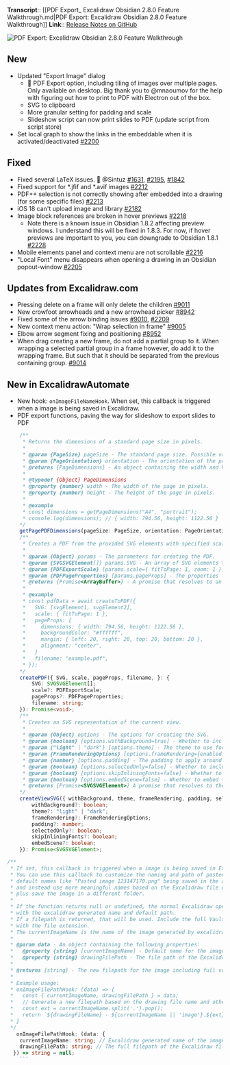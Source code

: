 **Transcript**::  [[PDF Export_ Excalidraw Obsidian 2.8.0 Feature Walkthrough.md|PDF Export: Excalidraw Obsidian 2.8.0 Feature Walkthrough]]
**Link**:: [Release Notes on GitHub](https://github.com/zsviczian/obsidian-excalidraw-plugin/releases/tag/2.8.0)

![PDF Export: Excalidraw Obsidian 2.8.0 Feature Walkthrough](https://youtu.be/tWi5xTUTz7E)

## New
- Updated "Export Image" dialog
  - 🚀 PDF Export option, including tiling of images over multiple pages.  Only available on desktop. Big thank you to @mnaoumov for the help with figuring out how to print to PDF with Electron out of the box.
  - SVG to clipboard
  - More granular setting for padding and scale
  - Slideshow script can now print slides to PDF (update script from script store)
- Set local graph to show the links in the embeddable when it is activated/deactivated [#2200](https://github.com/zsviczian/obsidian-excalidraw-plugin/issues/2200)

## Fixed
- Fixed several LaTeX issues. 🙏 @Sintuz [#1631](https://github.com/zsviczian/obsidian-excalidraw-plugin/issues/1631), [#2195](https://github.com/zsviczian/obsidian-excalidraw-plugin/issues/2195), [#1842](https://github.com/zsviczian/obsidian-excalidraw-plugin/issues/1842)
- Fixed support for *.jfif and *.avif images [#2212](https://github.com/zsviczian/obsidian-excalidraw-plugin/issues/2212)
- PDF++ selection is not correctly showing after embedded into a drawing (for some specific files) [#2213](https://github.com/zsviczian/obsidian-excalidraw-plugin/issues/2213)
- iOS 18 can't upload image and library [#2182](https://github.com/zsviczian/obsidian-excalidraw-plugin/issues/2182)
- Image block references are broken in hover previews [#2218](https://github.com/zsviczian/obsidian-excalidraw-plugin/issues/2218)
  - Note there is a known issue in Obsidian 1.8.2 affecting preview windows. I understand this will be fixed in 1.8.3. For now, if hover previews are important to you, you can downgrade to Obsidian 1.8.1 [#2228](https://github.com/zsviczian/obsidian-excalidraw-plugin/issues/2225) 
- Mobile elements panel and context menu are not scrollable  [#2216](https://github.com/zsviczian/obsidian-excalidraw-plugin/issues/2216)
- "Local Font" menu disappears when opening a drawing in an Obsidian popout-window [#2205](https://github.com/zsviczian/obsidian-excalidraw-plugin/issues/2205)

## Updates from Excalidraw.com
- Pressing delete on a frame will only delete the children [#9011](https://github.com/excalidraw/excalidraw/pull/9011)
- New crowfoot arrowheads and a new arrowhead picker [#8942](https://github.com/excalidraw/excalidraw/pull/8942)
- Fixed some of the arrow binding issues [#9010](https://github.com/excalidraw/excalidraw/pull/9010), [#2209](https://github.com/zsviczian/obsidian-excalidraw-plugin/issues/2209)
- New context menu action: "Wrap selection in frame" [#9005](https://github.com/excalidraw/excalidraw/pull/9005)
- Elbow arrow segment fixing and positioning [#8952](https://github.com/excalidraw/excalidraw/pull/8952)
- When drag creating a new frame, do not add a partial group to it. When wrapping a selected partial group in a frame however, do add it to the wrapping frame. But such that it should be separated from the previous containing group. [#9014](https://github.com/excalidraw/excalidraw/pull/9014)

## New in ExcalidrawAutomate
- New hook: `onImageFileNameHook`. When set, this callback is triggered when a image is being saved in Excalidraw.
- PDF export functions, paving the way for slideshow to export slides to PDF
```ts
    /**
     * Returns the dimensions of a standard page size in pixels.
     *
     * @param {PageSize} pageSize - The standard page size. Possible values are "A0", "A1", "A2", "A3", "A4", "A5", "Letter", "Legal", "Tabloid".
     * @param {PageOrientation} orientation - The orientation of the page. Possible values are "portrait" and "landscape".
     * @returns {PageDimensions} - An object containing the width and height of the page in pixels.
     *
     * @typedef {Object} PageDimensions
     * @property {number} width - The width of the page in pixels.
     * @property {number} height - The height of the page in pixels.
     *
     * @example
     * const dimensions = getPageDimensions("A4", "portrait");
     * console.log(dimensions); // { width: 794.56, height: 1122.56 }
    */
    getPagePDFDimensions(pageSize: PageSize, orientation: PageOrientation): PageDimensions;
    /**
     * Creates a PDF from the provided SVG elements with specified scaling and page properties.
     *
     * @param {Object} params - The parameters for creating the PDF.
     * @param {SVGSVGElement[]} params.SVG - An array of SVG elements to be included in the PDF.
     * @param {PDFExportScale} [params.scale={ fitToPage: 1, zoom: 1 }] - The scaling options for the SVG elements.
     * @param {PDFPageProperties} [params.pageProps] - The properties for the PDF pages.
     * @returns {Promise<ArrayBuffer>} - A promise that resolves to an ArrayBuffer containing the PDF data.
     *
     * @example
     * const pdfData = await createToPDF({
     *   SVG: [svgElement1, svgElement2],
     *   scale: { fitToPage: 1 },
     *   pageProps: {
     *     dimensions: { width: 794.56, height: 1122.56 },
     *     backgroundColor: "#ffffff",
     *     margin: { left: 20, right: 20, top: 20, bottom: 20 },
     *     alignment: "center",
     *   }
     *   filename: "example.pdf",
     * });
    */
    createPDF({ SVG, scale, pageProps, filename, }: {
        SVG: SVGSVGElement[];
        scale?: PDFExportScale;
        pageProps?: PDFPageProperties;
        filename: string;
    }): Promise<void>;
    /**
     * Creates an SVG representation of the current view.
     *
     * @param {Object} options - The options for creating the SVG.
     * @param {boolean} [options.withBackground=true] - Whether to include the background in the SVG.
     * @param {"light" | "dark"} [options.theme] - The theme to use for the SVG.
     * @param {FrameRenderingOptions} [options.frameRendering={enabled: true, name: true, outline: true, clip: true}] - The frame rendering options.
     * @param {number} [options.padding] - The padding to apply around the SVG.
     * @param {boolean} [options.selectedOnly=false] - Whether to include only the selected elements in the SVG.
     * @param {boolean} [options.skipInliningFonts=false] - Whether to skip inlining fonts in the SVG.
     * @param {boolean} [options.embedScene=false] - Whether to embed the scene in the SVG.
     * @returns {Promise<SVGSVGElement>} A promise that resolves to the SVG element.
    */
    createViewSVG({ withBackground, theme, frameRendering, padding, selectedOnly, skipInliningFonts, embedScene, }: {
        withBackground?: boolean;
        theme?: "light" | "dark";
        frameRendering?: FrameRenderingOptions;
        padding?: number;
        selectedOnly?: boolean;
        skipInliningFonts?: boolean;
        embedScene?: boolean;
    }): Promise<SVGSVGElement>;

/**
 * If set, this callback is triggered when a image is being saved in Excalidraw.
 * You can use this callback to customize the naming and path of pasted images to avoid
 * default names like "Pasted image 123147170.png" being saved in the attachments folder,
 * and instead use more meaningful names based on the Excalidraw file or other criteria,
 * plus save the image in a different folder.
 * 
 * If the function returns null or undefined, the normal Excalidraw operation will continue
 * with the excalidraw generated name and default path.
 * If a filepath is returned, that will be used. Include the full Vault filepath and filename
 * with the file extension.
 * The currentImageName is the name of the image generated by excalidraw or provided during paste.
 * 
 * @param data - An object containing the following properties:
 *   @property {string} [currentImageName] - Default name for the image.
 *   @property {string} drawingFilePath - The file path of the Excalidraw file where the image is being used.
 * 
 * @returns {string} - The new filepath for the image including full vault path and extension.
 * 
 * Example usage:
 * onImageFilePathHook: (data) => {
 *   const { currentImageName, drawingFilePath } = data;
 *   // Generate a new filepath based on the drawing file name and other criteria
 *   const ext = currentImageName.split('.').pop();
 *   return `${drawingFileName} - ${currentImageName || 'image'}.${ext}`;
 * }
 */
   onImageFilePathHook: (data: {
    currentImageName: string; // Excalidraw generated name of the image, or the name received from the file system.
    drawingFilePath: string; // The full filepath of the Excalidraw file where the image is being used.
  }) => string = null;  
    ```
